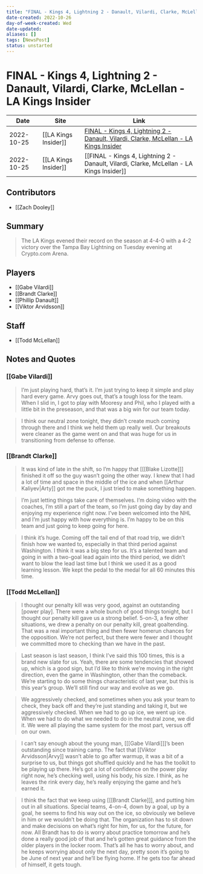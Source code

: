 ```yaml
---
title: "FINAL - Kings 4, Lightning 2 - Danault, Vilardi, Clarke, McLellan - LA Kings Insider"
date-created: 2022-10-26
day-of-week-created: Wed
date-updated: 
aliases: []
tags: [NewsPost]
status: unstarted
---
```


# FINAL - Kings 4, Lightning 2 - Danault, Vilardi, Clarke, McLellan - LA Kings Insider

| Date       | Site                 | Link                                                                                                                                                                                     |
| ---------- | -------------------- | ---------------------------------------------------------------------------------------------------------------------------------------------------------------------------------------- |
| 2022-10-25 | [[LA Kings Insider]] | [FINAL - Kings 4, Lightning 2 - Danault, Vilardi, Clarke, McLellan - LA Kings Insider](https://lakingsinsider.com/2022/10/25/final-kings-4-lightning-2-danault-vilardi-clarke-mclellan/) |
| 2022-10-25 | [[LA Kings Insider]] | [[FINAL - Kings 4, Lightning 2 - Danault, Vilardi, Clarke, McLellan - LA Kings Insider]]                                                                                                 |

## Contributors
- [[Zach Dooley]]


## Summary
> The LA Kings evened their record on the season at 4-4-0 with a 4-2 victory over the Tampa Bay Lightning on Tuesday evening at Crypto.com Arena.


## Players
- [[Gabe Vilardi]]
- [[Brandt Clarke]]
- [[Phillip Danault]]
- [[Viktor Arvidsson]]


## Staff
- [[Todd McLellan]]

## Notes and Quotes
### [[Gabe Vilardi]]
> I’m just playing hard, that’s it. I’m just trying to keep it simple and play hard every game. Arvy goes out, that’s a tough loss for the team. When I slid in, I got to play with Mooresy and Phil, who I played with a little bit in the preseason, and that was a big win for our team today.

> I think our neutral zone tonight, they didn’t create much coming through there and I think we held them up really well. Our breakouts were cleaner as the game went on and that was huge for us in transitioning from defense to offense.

### [[Brandt Clarke]]
> It was kind of late in the shift, so I’m happy that \[[[Blake Lizotte]]] finished it off so the guy wasn’t going the other way. I knew that I had a lot of time and space in the middle of the ice and when [[Arthur Kaliyev|Arty]] got me the puck, I just tried to make something happen.

> I’m just letting things take care of themselves. I’m doing video with the coaches, I’m still a part of the team, so I’m just going day by day and enjoying my experience right now. I’ve been welcomed into the NHL and I’m just happy with how everything is. I’m happy to be on this team and just going to keep going for here.

> I think it’s huge. Coming off the tail end of that road trip, we didn’t finish how we wanted to, especially in that third period against Washington. I think it was a big step for us. It’s a talented team and going in with a two-goal lead again into the third period, we didn’t want to blow the lead last time but I think we used it as a good learning lesson. We kept the pedal to the medal for all 60 minutes this time.

### [[Todd McLellan]]
> I thought our penalty kill was very good, against an outstanding \[power play]. There were a whole bunch of good things tonight, but I thought our penalty kill gave us a strong belief. 5-on-3, a few other situations, we drew a penalty on our penalty kill, great goaltending. That was a real important thing and then fewer homerun chances for the opposition. We’re not perfect, but there were fewer and I thought we committed more to checking than we have in the past.

> Last season is last season, I think I’ve said this 100 times, this is a brand new slate for us. Yeah, there are some tendencies that showed up, which is a good sign, but I’d like to think we’re moving in the right direction, even the game in Washington, other than the comeback. We’re starting to do some things characteristic of last year, but this is this year’s group. We’ll still find our way and evolve as we go.

> We aggressively checked, and sometimes when you ask your team to check, they back off and they’re just standing and taking it, but we aggressively checked. When we had to go up ice, we went up ice. When we had to do what we needed to do in the neutral zone, we did it. We were all playing the same system for the most part, versus off on our own.

> I can’t say enough about the young man, \[[[Gabe Vilardi]]]’s been outstanding since training camp. The fact that [[Viktor Arvidsson|Arvy]] wasn’t able to go after warmup, it was a bit of a surprise to us, but things got shuffled quickly and he has the toolkit to be playing up there. He’s got a lot of confidence on the power play right now, he’s checking well, using his body, his size. I think, as he leaves the rink every day, he’s really enjoying the game and he’s earned it.

> I think the fact that we keep using \[[[Brandt Clarke]]], and putting him out in all situations. Special teams, 4-on-4, down by a goal, up by a goal, he seems to find his way out on the ice, so obviously we believe in him or we wouldn’t be doing that. The organization has to sit down and make decisions on what’s right for him, for us, for the future, for now. All Brandt has to do is worry about practice tomorrow and he’s done a really good job of that and he’s gotten great guidance from the older players in the locker room. That’s all he has to worry about, and he keeps worrying about only the next day, pretty soon it’s going to be June of next year and he’ll be flying home. If he gets too far ahead of himself, it gets tough.